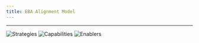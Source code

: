 ```yaml
---
title: EBA Alignment Model
---
```


-----------------------------------------------------------------
 
<img src="{{site.baseurl}}/images/StrategicIntent_TopOFModel.png" alt="Strategies">
<img src="{{site.baseurl}}/images/BusinessContext_secondPartOFModel.PNG" alt="Capabilities">
<img src="{{site.baseurl}}/images/Enablement_bottomOFModel.png" alt="Enablers">
